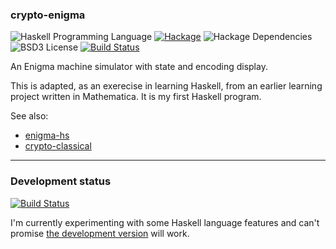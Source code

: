 ### crypto-enigma

![Haskell Programming Language](https://img.shields.io/badge/language-Haskell-blue.svg)
[![Hackage](https://img.shields.io/hackage/v/crypto-enigma.svg)](https://hackage.haskell.org/package/crypto-enigma)
![Hackage Dependencies](https://img.shields.io/hackage-deps/v/crypto-enigma.svg)
![BSD3 License](http://img.shields.io/badge/license-BSD3-brightgreen.svg)
[![Build Status](https://travis-ci.org/orome/crypto-enigma.svg?branch=haddock)](https://travis-ci.org/orome/crypto-enigma)

An Enigma machine simulator with state and encoding display.

This is adapted, as an exerecise in learning Haskell, from an earlier learning project written in Mathematica.
It is my first Haskell program.

See also:

* [enigma-hs](https://github.com/kc1212/enigma-hs)
* [crypto-classical](https://github.com/fosskers/crypto-classical)

---

### Development status

[![Build Status](https://travis-ci.org/orome/crypto-enigma.svg?branch=develop)](https://travis-ci.org/orome/crypto-enigma)

I'm currently experimenting with some Haskell language features and can't promise 
[the development version](https://github.com/orome/crypto-enigma/tree/develop) 
will work.